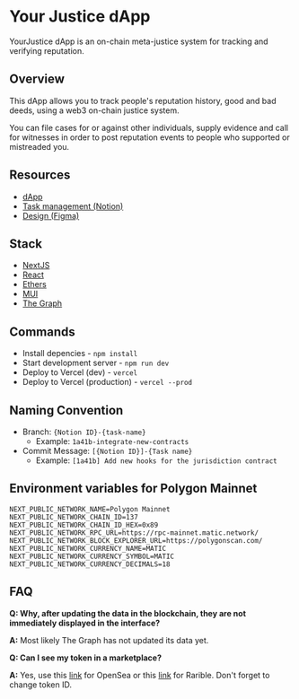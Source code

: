 # Your Justice dApp

YourJustice dApp is an on-chain meta-justice system for tracking and verifying reputation.

## Overview

This dApp allows you to track people's reputation history, good and bad deeds, using a web3 on-chain justice system.

You can file cases for or against other individuals, supply evidence and call for witnesses in order to post reputation events to people who supported or mistreaded you.

## Resources

- [dApp](https://yj.life/)
- [Task management (Notion)](https://yourjustice.notion.site/1a0b9e7b3bbc43278e3f41567e98c5dd?v=cc7bdb06027648ab9adefc679f3194a9)
- [Design (Figma)](https://www.figma.com/file/Q27NdlekpXVilnWzflwgdy/Minimal-Existing-Product?node-id=9559%3A38178)

## Stack

* [NextJS](https://nextjs.org/)
* [React](https://reactjs.org/)
* [Ethers](https://ethers.io/)
* [MUI](https://mui.com/)
* [The Graph](https://thegraph.com/)

## Commands

- Install depencies - `npm install`
- Start development server - `npm run dev`
- Deploy to Vercel (dev) - `vercel`
- Deploy to Vercel (production) - `vercel --prod`

## Naming Convention

- Branch: `{Notion ID}-{task-name}`
  - Example: `1a41b-integrate-new-contracts`
- Commit Message: `[{Notion ID}]-{Task name}`
  - Example: `[1a41b] Add new hooks for the jurisdiction contract`

## Environment variables for Polygon Mainnet

```
NEXT_PUBLIC_NETWORK_NAME=Polygon Mainnet
NEXT_PUBLIC_NETWORK_CHAIN_ID=137
NEXT_PUBLIC_NETWORK_CHAIN_ID_HEX=0x89
NEXT_PUBLIC_NETWORK_RPC_URL=https://rpc-mainnet.matic.network/
NEXT_PUBLIC_NETWORK_BLOCK_EXPLORER_URL=https://polygonscan.com/
NEXT_PUBLIC_NETWORK_CURRENCY_NAME=MATIC
NEXT_PUBLIC_NETWORK_CURRENCY_SYMBOL=MATIC
NEXT_PUBLIC_NETWORK_CURRENCY_DECIMALS=18
```

## FAQ

**Q: Why, after updating the data in the blockchain, they are not immediately displayed in the interface?**

**A:** Most likely The Graph has not updated its data yet.

**Q: Can I see my token in a marketplace?**

**A:** Yes, use this [link](https://testnets.opensea.io/assets/0xab4b21d7651b1484986e1d2790b125be8b6c460b/1) for OpenSea or this [link](https://rinkeby.rarible.com/token/0xab4b21d7651b1484986e1d2790b125be8b6c460b:1) for Rarible. Don't forget to change token ID.
